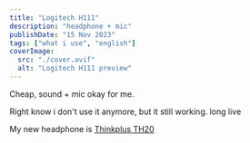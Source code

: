 ```yaml
---
title: "Logitech H111"
description: "headphone + mic"
publishDate: "15 Nov 2023"
tags: ["what i use", "english"]
coverImage:
  src: "./cover.avif"
  alt: "Logitech H111 preview"
---
```


Cheap, sound + mic okay for me.

Right know i don't use it anymore, but it still working. long live

My new headphone is [Thinkplus TH20](/posts/thinkplus-th20)
